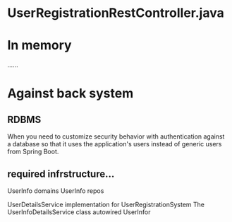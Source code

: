 UserRegistrationRestController.java
=====================================

In memory
============================
......



Against back system
=================================

RDBMS
-----------------------------------
When you need to customize security behavior
with authentication against a database so that it
uses the application's users
instead of generic users from Spring Boot.


required infrstructure...
-------------------------------------------
UserInfo domains
UserInfo repos




UserDetailsService implementation for UserRegistrationSystem
The UserInfoDetailsService class autowired UserInfor